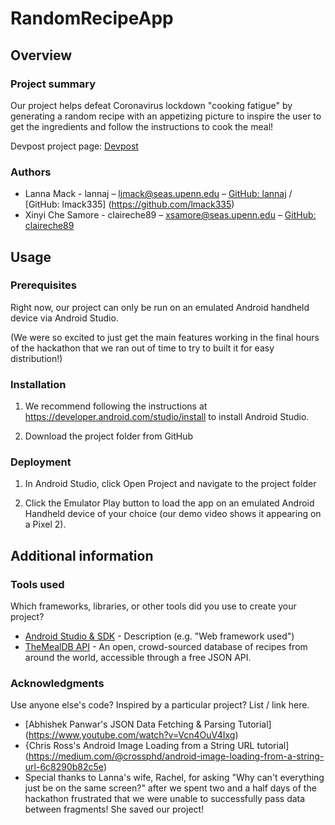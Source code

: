 # RandomRecipeApp

## Overview

### Project summary

Our project helps defeat Coronavirus lockdown "cooking fatigue" by generating a random recipe with an appetizing picture to inspire the user to get the ingredients and follow the instructions to cook the meal!

Devpost project page: [Devpost](https://devpost.com/software/2020-summer-hackathon)

### Authors

* Lanna Mack - lannaj – ljmack@seas.upenn.edu – [GitHub: lannaj](https://github.com/lannaj) / [GitHub: lmack335] (https://github.com/lmack335)
* Xinyi Che Samore - claireche89 – xsamore@seas.upenn.edu – [GitHub: claireche89](https://github.com/claireche89)

## Usage

### Prerequisites

Right now, our project can only be run on an emulated Android handheld device via Android Studio.

(We were so excited to just get the main features working in the final hours of the hackathon that we ran out of time to try to built it for easy distribution!)

### Installation

1. We recommend following the instructions at https://developer.android.com/studio/install to install Android Studio.

2. Download the project folder from GitHub

### Deployment

1. In Android Studio, click Open Project and navigate to the project folder

2. Click the Emulator Play button to load the app on an emulated Android Handheld device of your choice (our demo video shows it appearing on a Pixel 2).

## Additional information

### Tools used

Which frameworks, libraries, or other tools did you use to create your project?

* [Android Studio & SDK](https://developer.android.com/studio) - Description (e.g. "Web framework used")
* [TheMealDB API](https://www.themealdb.com/api.php) - An open, crowd-sourced database of recipes from around the world, accessible through a free JSON API.

### Acknowledgments

Use anyone else's code? Inspired by a particular project? List / link here.

* [Abhishek Panwar's JSON Data Fetching & Parsing Tutorial] (https://www.youtube.com/watch?v=Vcn4OuV4Ixg)
* {Chris Ross's Android Image Loading from a String URL tutorial] (https://medium.com/@crossphd/android-image-loading-from-a-string-url-6c8290b82c5e)
* Special thanks to Lanna's wife, Rachel, for asking "Why can't everything just be on the same screen?" after we spent two and a half days of the hackathon frustrated that we were unable to successfully pass data between fragments!  She saved our project!
